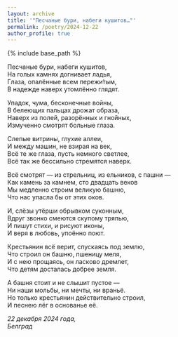 ```yaml
---
layout: archive
title: '"Песчаные бури, набеги кушитов…"'
permalink: /poetry/2024-12-22
author_profile: true
---
```


{% include base_path %}

Песчаные бури, набеги кушитов, <br>
На голых камнях догнивает ладья, <br>
Глаза, опалённые всем пережи́тым, <br>
В надежде наверх утомлённо глядят. <br>

Упадок, чума, бесконечные войны, <br>
В белеющих пальцах дрожат образа, <br>
Наверх из полей, разорённых и гнойных, <br>
Измученно смотрят больные глаза. <br>

Слепые витрины, глухие аллеи, <br>
И между машин, не взирая на век, <br>
Всё те же глаза, пусть немного светлее, <br>
Всё так же бессильно стремятся наверх. <br>

Всё смотрят — из стрельниц, из ельников, с пашни — <br>
Как камень за камнем, сто двадцать веков <br>
Мы медленно строим великую башню, <br>
Что нас упасла бы от этих оков. <br>

И, слёзы утёрши обрывком суконным, <br>
Вдруг звонко смеются скупому тряпью, <br>
И пишут стихи, и рисуют иконы, <br>
И веря в любовь, упоённо поют. <br>

Крестьянин всё верит, спускаясь под землю, <br>
Что строил он башню, пшеницу меля, <br>
И с нею прощаясь, он ласково дремлет, <br>
Что детям досталась добрее земля. <br>

А башня стоит и не слышит пустое — <br>
Ни наши мольбы, ни мечты, ни враньё. <br>
Но только крестьянин действительно строил, <br>
И песнею лёг в основанье её. <br>

<i>22 декабря 2024 года,</i> <br>
<i>Белград</i>